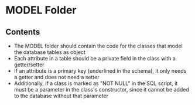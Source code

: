 # MODEL Folder

## Contents
- The MODEL folder should contain the code for the classes that model the database tables as object
- Each attribute in a table should be a private field in the class with a getter/setter
- If an attribute is a primary key (underlined in the schema), it only needs a getter and does not need a setter
- Additionally, if a class is marked as "NOT NULL" in the SQL script, it must be a parameter in the class's constructor, since it cannot be added to the database without that parameter